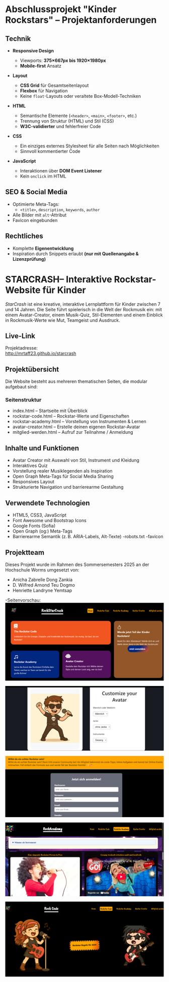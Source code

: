 # Abschlussprojekt "Kinder Rockstars" – Projektanforderungen

##  Technik

- **Responsive Design**
  - Viewports: **375×667px bis 1920×1980px**
  - **Mobile-first** Ansatz

- **Layout**
  - **CSS Grid** für Gesamtseitenlayout
  - **Flexbox** für Navigation
  - Keine `float`-Layouts oder veraltete Box-Modell-Techniken

- **HTML**
  - Semantische Elemente (`<header>`, `<main>`, `<footer>`, etc.)
  - Trennung von Struktur (HTML) und Stil (CSS)
  - **W3C-validierter** und fehlerfreier Code

- **CSS**
  - Ein einziges externes Stylesheet für alle Seiten nach Möglichkeiten
  - Sinnvoll kommentierter Code

- **JavaScript**
  - Interaktionen über **DOM Event Listener**
  - Kein `onclick` im HTML

##  SEO & Social Media
- Optimierte Meta-Tags:
  - `<title>`, `description`, `keywords`, `author`
- Alle Bilder mit `alt`-Attribut
- Favicon eingebunden

##  Rechtliches
- Komplette **Eigenentwicklung**
- Inspiration durch Snippets erlaubt **(nur mit Quellenangabe & Lizenzprüfung)**

# STARCRASH– Interaktive Rockstar-Website für Kinder
*StarCrash* ist eine kreative, interaktive Lernplattform für Kinder zwischen 7 und 14 Jahren. Die Seite führt spielerisch in die Welt der Rockmusik ein: mit einem Avatar-Creator, einem Musik-Quiz, Stil-Elementen und einem Einblick in Rockmusik-Werte wie Mut, Teamgeist und Ausdruck.

## Live-Link
Projektadresse:  
http://mrtaff23.github.io/starcrash

## Projektübersicht
Die Website besteht aus mehreren thematischen Seiten, die modular aufgebaut sind:

### Seitenstruktur
- index.html – Startseite mit Überblick
- rockstar-code.html – Rockstar-Werte und Eigenschaften
- rockstar-academy.html – Vorstellung von Instrumenten & Lernen
- avatar-creator.html – Erstelle deinen eigenen Rockstar-Avatar
- mitglied-werden.html – Aufruf zur Teilnahme / Anmeldung

## Inhalte und Funktionen
- Avatar Creator mit Auswahl von Stil, Instrument und Kleidung
- Interaktives Quiz 
- Vorstellung realer Musiklegenden als Inspiration
- Open Graph Meta-Tags für Social Media Sharing
- Responsives Layout 
- Strukturierte Navigation und barrierearme Gestaltung

## Verwendete Technologien
- HTML5, CSS3, JavaScript 
- Font Awesome und Bootstrap Icons
- Google Fonts (Sofia)
- Open Graph (og:) Meta-Tags
- Barrierearme Semantik (z. B. ARIA-Labels, Alt-Texte)
-robots.txt 
-favicon

## Projektteam
Dieses Projekt wurde im Rahmen des Sommersemesters 2025 an der Hochschule Worms umgesetzt von:

- Anicha Zabrelle Dong Zankia  
- D. Wilfred Arnond Teu Dogmo  
- Henriette Landryne Yemtsap

-Seitenvorschau:
![index seite](assets/images/homepage.png)

![avatar seite](assets/images/Rockavatar.png)

![mitglied seite](assets/images/Mitglied.png)

![academy seite](assets/images/Rockacademy.png)

![rockcode seite](assets/images/Rockcode.png)
